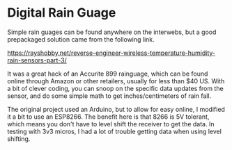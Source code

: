 # Digital Rain Guage

Simple rain guages can be found anywhere on the interwebs, but a good prepackaged solution came from the following link.

https://rayshobby.net/reverse-engineer-wireless-temperature-humidity-rain-sensors-part-3/

It was a great hack of an Accurite 899 rainguage, which can be found online through Amazon or other retailers, usually for less than $40 US. With a bit of clever coding, you can snoop on the specific data updates from the sensor, and do some simple math to get inches/centimeters of rain fall.

The original project used an Arduino, but to allow for easy online, I modified it a bit to use an ESP8266. The benefit here is that 8266 is 5V tolerant, which means you don't have to level shift the receiver to get the data. In testing with 3v3 micros, I had a lot of trouble getting data when using level shifting.

